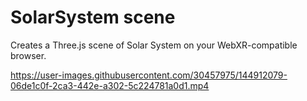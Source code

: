 # SolarSystem scene
Creates a Three.js scene of Solar System on your WebXR-compatible browser. 






https://user-images.githubusercontent.com/30457975/144912079-06de1c0f-2ca3-442e-a302-5c224781a0d1.mp4

